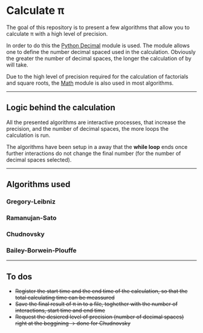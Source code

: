 # Calculate π

The goal of this repository is to present a few algorithms that allow you to calculate π with a high level of precision. 

In order to do this the [Python Decimal](https://docs.python.org/3/library/decimal.html) module is used. The module allows one to define the number decimal spaced used in the calculation. Obviously the greater the number of decimal spaces, the longer the calculation of by will take.

Due to the high level of precision required for the calculation of factorials and square roots, the [Math](https://docs.python.org/3/library/math.html) module is also used in most algorithms.

---
## Logic behind the calculation

All the presented algorithms are interactive processes, that increase the precision, and the number of decimal spaces, the more loops the calculation is run. 

The algorithms have been setup in a away that the **while loop** ends once further interactions do not change the final number (for the number of decimal spaces selected).

---
## Algorithms used

### Gregory-Leibniz
### Ramanujan-Sato
### Chudnovsky
### Bailey-Borwein-Plouffe

---

## To dos

* ~~Register the start time and the end time of the calculation, so that the total calculating time can be meassured~~
* ~~Save the final result of π in to a file, toghether with the number of interactions, start time and end time~~
* ~~Request the desiered level of precision (number of decimal spaces) right at the beggining -> done for Chudnovsky~~ 
